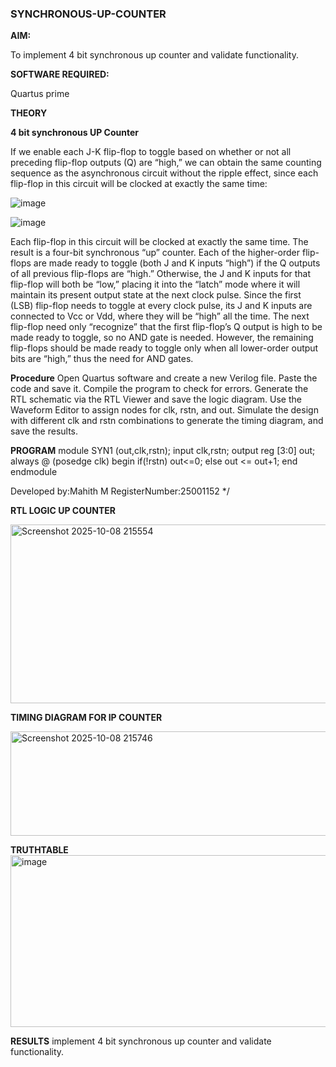 ### SYNCHRONOUS-UP-COUNTER

**AIM:**

To implement 4 bit synchronous up counter and validate functionality.

**SOFTWARE REQUIRED:**

Quartus prime

**THEORY**

**4 bit synchronous UP Counter**

If we enable each J-K flip-flop to toggle based on whether or not all preceding flip-flop outputs (Q) are “high,” we can obtain the same counting sequence as the asynchronous circuit without the ripple effect, since each flip-flop in this circuit will be clocked at exactly the same time:

![image](https://github.com/naavaneetha/SYNCHRONOUS-UP-COUNTER/assets/154305477/d5db3fa0-e413-404c-b80e-b2f39d82e7e8)


![image](https://github.com/naavaneetha/SYNCHRONOUS-UP-COUNTER/assets/154305477/52cb61eb-d04b-442d-810c-31185a68410b)

Each flip-flop in this circuit will be clocked at exactly the same time.
The result is a four-bit synchronous “up” counter. Each of the higher-order flip-flops are made ready to toggle (both J and K inputs “high”) if the Q outputs of all previous flip-flops are “high.”
Otherwise, the J and K inputs for that flip-flop will both be “low,” placing it into the “latch” mode where it will maintain its present output state at the next clock pulse.
Since the first (LSB) flip-flop needs to toggle at every clock pulse, its J and K inputs are connected to Vcc or Vdd, where they will be “high” all the time.
The next flip-flop need only “recognize” that the first flip-flop’s Q output is high to be made ready to toggle, so no AND gate is needed.
However, the remaining flip-flops should be made ready to toggle only when all lower-order output bits are “high,” thus the need for AND gates.

**Procedure**
Open Quartus software and create a new Verilog file. Paste the code and save it.
Compile the program to check for errors.
Generate the RTL schematic via the RTL Viewer and save the logic diagram.
Use the Waveform Editor to assign nodes for clk, rstn, and out.
Simulate the design with different clk and rstn combinations to generate the timing diagram, and save the results.

**PROGRAM**
module SYN1 (out,clk,rstn); 
input clk,rstn;
output reg [3:0] out;
always @ (posedge clk)
begin 
	if(!rstn) 
		out<=0; 
	else 
		out <= out+1; 
end 
endmodule


Developed by:Mahith M
RegisterNumber:25001152
*/

**RTL LOGIC UP COUNTER**

<img width="629" height="286" alt="Screenshot 2025-10-08 215554" src="https://github.com/user-attachments/assets/27f45bc1-0f99-4f2f-9f5d-a63b1c9eed36" />

**TIMING DIAGRAM FOR IP COUNTER**

<img width="1450" height="167" alt="Screenshot 2025-10-08 215746" src="https://github.com/user-attachments/assets/35b5d135-667e-4da2-8ae3-66f8ee9efdc6" />

**TRUTHTABLE**
<img width="544" height="275" alt="image" src="https://github.com/user-attachments/assets/1b7c73b2-bc5c-431f-891c-fd735e37ad19" />


**RESULTS**
implement 4 bit synchronous up counter and validate functionality.
